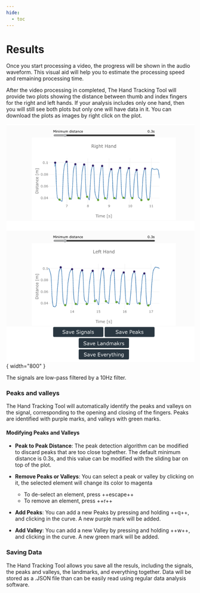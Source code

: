 ```yaml
---
hide:
  - toc
---
```


# Results 

Once you start processing a video, the progress will be shown in the audio waveform. This visual aid will help you to estimate the processing speed and remaining processing time. 

After the video processing in completed, The Hand Tracking Tool will provide two plots showing the distance between thumb and index fingers for the right and left hands. If your analysis includes only one hand, then you will still see both plots but only one will have data in it. You can download the plots as images by right click on the plot. 

![Results](results.png){ width="800" }

The signals are low-pass filtered by a 10Hz filter. 

### Peaks and valleys

The Hand Tracking Tool will automatically identify the peaks and valleys on the signal, corresponding to the opening and closing of the fingers. Peaks are identified with purple marks, and valleys with green marks. 


#### Modifying Peaks and Valleys

 - __Peak to Peak Distance__: The peak detection algorithm can be modified to discard peaks that are too close toghether. The default minimum distance is 0.3s, and this value can be modified with the sliding bar on top of the plot. 

- __Remove Peaks or Valleys__: You can select a peak or valley by clicking on it, the selected element will change its color to magenta
    - To de-select an element, press ++escape++
    - To remove an element, press ++r++

- __Add Peaks__: You can add a new Peaks by pressing and holding ++q++, and clicking in the curve. A new purple mark will be added.

- __Add Valley__: You can add a new Valley by pressing and holding ++w++, and clicking in the curve. A new green mark will be added.


### Saving Data

The Hand Tracking Tool allows you save all the resuls, including the signals, the peaks and valleys, the landmarks, and everything together. Data will be stored as a .JSON file than can be easily read using regular data analysis software. 

